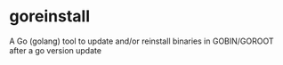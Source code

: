 # goreinstall
A Go (golang) tool to update and/or reinstall binaries in GOBIN/GOROOT after a go version update
